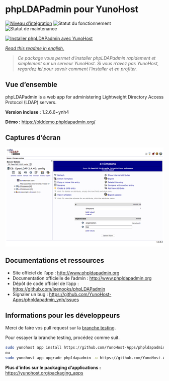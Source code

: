 <!--
N.B.: This README was automatically generated by https://github.com/YunoHost/apps/tree/master/tools/README-generator
It shall NOT be edited by hand.
-->

# phpLDAPadmin pour YunoHost

[![Niveau d’intégration](https://dash.yunohost.org/integration/phpldapadmin.svg)](https://dash.yunohost.org/appci/app/phpldapadmin) ![Statut du fonctionnement](https://ci-apps.yunohost.org/ci/badges/phpldapadmin.status.svg) ![Statut de maintenance](https://ci-apps.yunohost.org/ci/badges/phpldapadmin.maintain.svg)

[![Installer phpLDAPadmin avec YunoHost](https://install-app.yunohost.org/install-with-yunohost.svg)](https://install-app.yunohost.org/?app=phpldapadmin)

*[Read this readme in english.](./README.md)*

> *Ce package vous permet d’installer phpLDAPadmin rapidement et simplement sur un serveur YunoHost.
Si vous n’avez pas YunoHost, regardez [ici](https://yunohost.org/#/install) pour savoir comment l’installer et en profiter.*

## Vue d’ensemble

phpLDAPadmin is a web app for administering Lightweight Directory Access Protocol (LDAP) servers.

**Version incluse :** 1.2.6.6~ynh4

**Démo :** https://olddemo.phpldapadmin.org/

## Captures d’écran

![Capture d’écran de phpLDAPadmin](./doc/screenshots/screenshot.png)

## Documentations et ressources

* Site officiel de l’app : <http://www.phpldapadmin.org>
* Documentation officielle de l’admin : <http://www.phpldapadmin.org>
* Dépôt de code officiel de l’app : <https://github.com/leenooks/phpLDAPadmin>
* Signaler un bug : <https://github.com/YunoHost-Apps/phpldapadmin_ynh/issues>

## Informations pour les développeurs

Merci de faire vos pull request sur la [branche testing](https://github.com/YunoHost-Apps/phpldapadmin_ynh/tree/testing).

Pour essayer la branche testing, procédez comme suit.

``` bash
sudo yunohost app install https://github.com/YunoHost-Apps/phpldapadmin_ynh/tree/testing --debug
ou
sudo yunohost app upgrade phpldapadmin -u https://github.com/YunoHost-Apps/phpldapadmin_ynh/tree/testing --debug
```

**Plus d’infos sur le packaging d’applications :** <https://yunohost.org/packaging_apps>